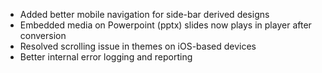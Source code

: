 * Added better mobile navigation for side-bar derived designs
* Embedded media on Powerpoint (pptx) slides now plays in player after conversion
* Resolved scrolling issue in themes on iOS-based devices
* Better internal error logging and reporting